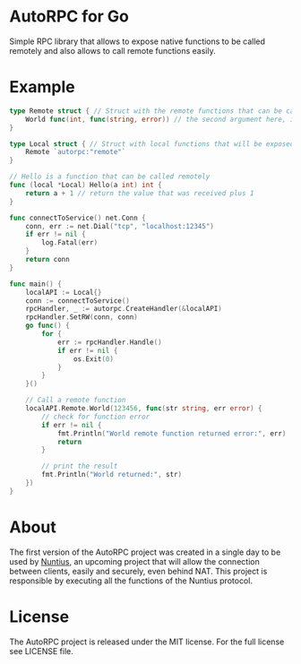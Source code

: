 # AutoRPC for Go
Simple RPC library that allows to expose native functions to be called remotely and also allows to call remote functions easily.

# Example

```go
type Remote struct { // Struct with the remote functions that can be called
    World func(int, func(string, error)) // the second argument here, is a callback to be called when the remote function returns the result
}

type Local struct { // Struct with local functions that will be exposed as the connection api
    Remote `autorpc:"remote"`
}

// Hello is a function that can be called remotely
func (local *Local) Hello(a int) int {
    return a + 1 // return the value that was received plus 1
}

func connectToService() net.Conn {
    conn, err := net.Dial("tcp", "localhost:12345")
    if err != nil {
        log.Fatal(err)
    }
    return conn
}

func main() {
    localAPI := Local{}
    conn := connectToService()
    rpcHandler, _ := autorpc.CreateHandler(&localAPI)
    rpcHandler.SetRW(conn, conn)
    go func() {
        for {
            err := rpcHandler.Handle()
            if err != nil {
                os.Exit(0)
            }
        }
    }()

    // Call a remote function
    localAPI.Remote.World(123456, func(str string, err error) {
        // check for function error
        if err != nil {
            fmt.Println("World remote function returned error:", err)
            return
        }

        // print the result
        fmt.Println("World returned:", str)
    })
}
```

# About
The first version of the AutoRPC project was created in a single day to be used by [Nuntius](https://lab.andrebaltazar.com/?p=nuntius), an upcoming project that will allow the connection between clients, easily and securely, even behind NAT. This project is responsible by executing all the functions of the Nuntius protocol.

# License
The AutoRPC project is released under the MIT license. For the full license see LICENSE file.
